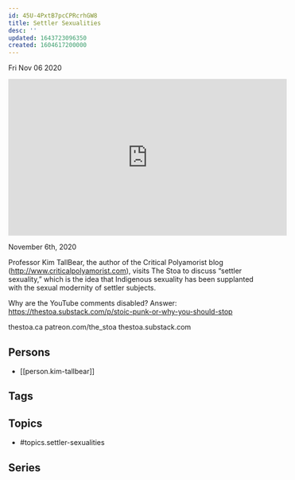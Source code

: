 ```yaml
---
id: 45U-4PxtB7pcCPRcrhGW8
title: Settler Sexualities
desc: ''
updated: 1643723096350
created: 1604617200000
---
```





Fri Nov 06 2020

<iframe width="560" height="315" src="https://www.youtube.com/embed/Ol2RmbVgIa0" title="Settler Sexualities w/ Kim TallBear" frameborder="0" allow="accelerometer; autoplay; clipboard-write; encrypted-media; gyroscope; picture-in-picture" allowfullscreen ></iframe>

November 6th, 2020

Professor Kim TallBear, the author of the Critical Polyamorist blog (http://www.criticalpolyamorist.com), visits The Stoa to discuss “settler sexuality,” which is the idea that Indigenous sexuality has been supplanted with the sexual modernity of settler subjects.

Why are the YouTube comments disabled? Answer: https://thestoa.substack.com/p/stoic-punk-or-why-you-should-stop

thestoa.ca
patreon.com/the_stoa
thestoa.substack.com

## Persons

- [[person.kim-tallbear]]

## Tags



## Topics

- #topics.settler-sexualities

## Series



